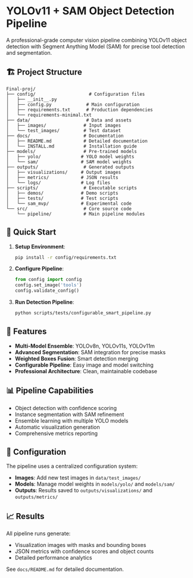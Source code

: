 # YOLOv11 + SAM Object Detection Pipeline

A professional-grade computer vision pipeline combining YOLOv11 object detection with Segment Anything Model (SAM) for precise tool detection and segmentation.

## 🏗️ Project Structure

```
Final-proj/
├── config/                    # Configuration files
│   ├── __init__.py
│   ├── config.py             # Main configuration
│   ├── requirements.txt      # Production dependencies
│   └── requirements-minimal.txt
├── data/                     # Data and assets
│   ├── images/              # Input images
│   └── test_images/         # Test dataset
├── docs/                    # Documentation
│   ├── README.md            # Detailed documentation
│   └── INSTALL.md           # Installation guide
├── models/                  # Pre-trained models
│   ├── yolo/               # YOLO model weights
│   └── sam/                # SAM model weights
├── outputs/                 # Generated outputs
│   ├── visualizations/     # Output images
│   ├── metrics/            # JSON results
│   └── logs/               # Log files
├── scripts/                 # Executable scripts
│   ├── demos/              # Demo scripts
│   ├── tests/              # Test scripts
│   └── sam_mvp/            # Experimental code
└── src/                     # Core source code
    └── pipeline/            # Main pipeline modules
```

## 🚀 Quick Start

1. **Setup Environment**:
   ```bash
   pip install -r config/requirements.txt
   ```

2. **Configure Pipeline**:
   ```python
   from config import config
   config.set_image('tools')
   config.validate_config()
   ```

3. **Run Detection Pipeline**:
   ```bash
   python scripts/tests/configurable_smart_pipeline.py
   ```

## 🎯 Features

- **Multi-Model Ensemble**: YOLOv8n, YOLOv11s, YOLOv11m
- **Advanced Segmentation**: SAM integration for precise masks
- **Weighted Boxes Fusion**: Smart detection merging
- **Configurable Pipeline**: Easy image and model switching
- **Professional Architecture**: Clean, maintainable codebase

## 📊 Pipeline Capabilities

- Object detection with confidence scoring
- Instance segmentation with SAM refinement
- Ensemble learning with multiple YOLO models
- Automatic visualization generation
- Comprehensive metrics reporting

## 🔧 Configuration

The pipeline uses a centralized configuration system:

- **Images**: Add new test images in `data/test_images/`
- **Models**: Manage model weights in `models/yolo/` and `models/sam/`
- **Outputs**: Results saved to `outputs/visualizations/` and `outputs/metrics/`

## 📈 Results

All pipeline runs generate:
- Visualization images with masks and bounding boxes
- JSON metrics with confidence scores and object counts
- Detailed performance analytics

See `docs/README.md` for detailed documentation.